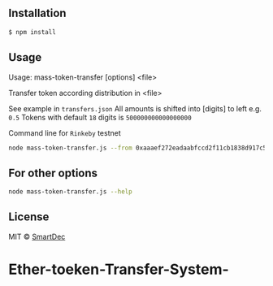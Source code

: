 ## Installation

```sh
$ npm install
```

## Usage

  Usage: mass-token-transfer [options] \<file\>

  Transfer token according distribution in \<file\>

  See example in `transfers.json`
  All amounts is shifted into [digits] to left
  e.g. `0.5` Tokens with default `18` digits is `500000000000000000`

Command line for `Rinkeby` testnet
```sh
node mass-token-transfer.js --from 0xaaaef272eadaabfccd2f11cb1838d917c506bfe5 --contract 0xb6b91128b3a57f473f904c7d55367344d2581f7e --ipc ~/.ethereum/rinkeby/geth.ipc --abi ./abi.json transfers.json
```

## For other options

```sh
node mass-token-transfer.js --help
```

## License

MIT © [SmartDec](smartdec.net)
# Ether-toeken-Transfer-System-
